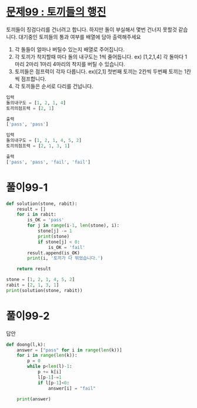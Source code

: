 # [문제99 : 토끼들의 행진](https://www.notion.so/99-68b01d8653b7494d9077fbefa2cdf1ba)

토끼들이 징검다리를 건너려고 합니다. 하지만 돌이 부실해서 몇번 건너지 못할것 같습니다.
대기중인 토끼들의 통과 여부를 배열에 담아 출력해주세요

1. 각 돌들이 얼마나 버틸수 있는지 배열로 주어집니다.
2. 각 토끼가 착지할때 마다 돌의 내구도는 1씩 줄어듭니다.
    ex) [1,2,1,4] 각 돌마다 1마리 2마리 1마리 4마리의 착지를 버틸 수 있습니다.
3. 토끼들은 점프력이 각자 다릅니다. 
    ex)[2,1] 첫번째 토끼는 2칸씩 두번째 토끼는 1칸씩 점프합니다.
4. 각 토끼들은 순서로 다리를 건넙니다.

``` python
입력
돌의내구도 = [1, 2, 1, 4]
토끼의점프력 = [2, 1]

출력
['pass', 'pass']

입력
돌의내구도 = [1, 2, 1, 4, 5, 2]
토끼의점프력 = [2, 1, 3, 1]

출력
['pass', 'pass', 'fail', 'fail']
```

# 풀이99-1

``` python
def solution(stone, rabit):
    result = []
    for i in rabit:
        is_OK = 'pass'
        for j in range(i-1, len(stone), i):
            stone[j] -= 1
            print(stone)
            if stone[j] < 0:
                is_OK = 'fail'
        result.append(is_OK)
        print(i, '토끼가 다 뛰었습니다.')

    return result

stone = [1, 2, 1, 4, 5, 2]
rabit = [2, 1, 3, 1]
print(solution(stone, rabit))
```

# 풀이99-2

답안

``` python
def doong(l,k):
    answer = ["pass" for i in range(len(k))]
    for i in range(len(k)):
        p = 0
        while p<len(l)-1:
            p += k[i]
            l[p-1]-=1
            if l[p-1]<0:
                answer[i] = "fail"
            
    print(answer)
```